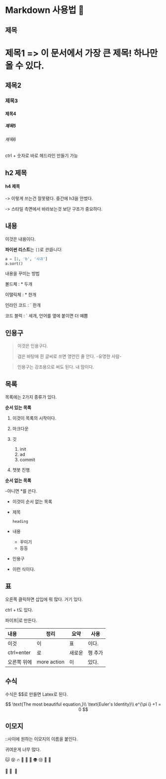 # Markdown 사용​법​ :pushpin:



## 제목



# 제목1 => 이 문서에서 가장 큰 제목! 하나만 올 수 있다.

## 제목2

### 제목3

#### 제목4

##### 제목5

###### 제목6

ctrl + 숫자로 바로 헤드라인 만들기 가능



## h2 제목

#### h4 제목

-> 이렇게 쓰는건 잘못됐다. 중간에 h3을 안썼다.

-> 스타일 측면에서 바라보는것 보단 구조가 중요하다.



## 내용

이것은 내용이다.

**파이썬 리스트**는 `[]`로 *만듭니다*.

```python
a = [1, 'b', '사과']
a.sort()
```



내용을 꾸미는 방법

볼드체 : * 두개

이탤릭체 : * 한개

인라인 코드 : ` 한개

코드 블럭 : ` 세개, 언어를 옆에 붙이면 더 예쁨



## 인용구

> 이것은 인용구다.
>
> 검은 바탕에 흰 글씨로 쓰면 명언인 줄 안다. -유명한 사람-

> 인용구는 강조용으로 써도 된다. 내 맘이다.



## 목록

목록에는 2가지 종류가 있다.

**순서 있는 목록**

1. 이것이 목록의 시작이다.

2. 마크다운

3. 깃

   1. init
   2. ad
   3. commit

4. 챗봇 진행

   

**순서 없는 목록**

-아니면 *를 쓴다.

- 이것이 순서 없는 목록

- 제목

  `heading`
  
- 내용
  - 꾸미기
  - 등등
- 인용구
- 이런 식이다.



## 표

오른쪽 클릭하면 삽입에 뭐 많다. 거기 있다.

ctrl + t도 있다.

파이프|로 만든다.

| 내용        | 정리        | 요약   | 사용    |
| :---------- | ----------- | ------ | ------- |
| 이것        | 이          | 표     | 이다.   |
| ctrl+enter  | 로          | 새로운 | 행 추가 |
| 오른쪽 위에 | more action | 이     | 있다.   |



## 수식

수식은 $$로 만들면 Latex로 된다.


$$
\text{The most beautiful equation,}\\
\text{Euler's Identity}\\
e^{\pi i} +1 = 0
$$


## 이모지

::사이에 원하는 이모지의 이름을 붙인다.

귀여운게 너무 많다.

:cat: :dizzy_face: :fire: :yellow_heart: :closed_book: :green_book: :alien: :cry: :facepunch: :dog: 

:dog: :paw_prints: ​ :straight_ruler: 









